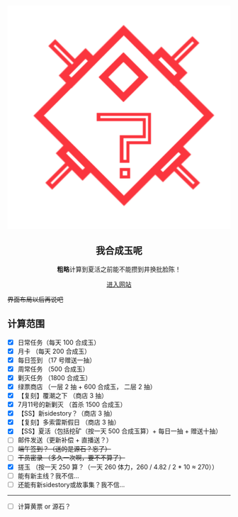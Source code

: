 <p align="center">
 <img src="./images/icon.svg">
</p>
<h2 align="center"> 我合成玉呢 </h2>

<p align="center"><strong>粗略</strong>计算到夏活之前能不能攒到井换批脸陈！</p>
<p align="center"><a href="https://whereismyhcy.netlify.app/">进入网站</a></p>

~~界面布局以后再说吧~~

## 计算范围

- [x] 日常任务（每天 100 合成玉）
- [x] 月卡 （每天 200 合成玉）
- [x] 每日签到 （17 号赠送一抽）
- [x] 周常任务 （500 合成玉）
- [x] 剿灭任务 （1800 合成玉）
- [x] 绿票商店 （一层 2 抽 + 600 合成玉， 二层 2 抽）
- [x] 【复刻】覆潮之下 （商店 3 抽）
- [x] 7月11号的新剿灭 （首杀 1500 合成玉）
- [x] 【SS】新sidestory？（商店 3 抽）
- [x] 【复刻】多索雷斯假日 （商店 3 抽）
- [x] 【SS】夏活（包括挖矿（按一天 500 合成玉算）+ 每日一抽 + 赠送十抽）
- [ ] 邮件发送（更新补偿 + 直播送？）
- [ ] ~~端午签到？（送的是源石？忘了）~~
- [ ] ~~干员密录 （多久一次啊，要不不算了）~~
- [x] 搓玉 （按一天 250 算？（一天 260 体力，260 / 4.82 / 2 * 10 ≈ 270））
- [ ] 能有新主线？我不信...
- [ ] 还能有新sidestory或故事集？我不信...

---

- [ ] 计算黄票 or 源石？
